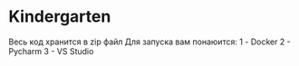 # Kindergarten
Весь код хранится в zip файл
Для запуска вам понаюится:
1 - Docker
2 - Pycharm
3  - VS Studio
